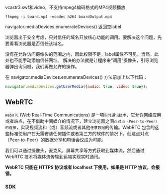 vcastr3.swf和video，不支持mpeg4编码格式的MP4视频播放

```shell
ffmpeg -i board.mp4 -vcodec h264 boardOutput.mp4
```

navigator.mediaDevices.enumerateDevices() 返回空label

浏览器出于安全考虑，只对信任的域名开放核心功能的调用。要解决这个问题，先要看看浏览器是否信任该域名。

没有在允许访问摄像头的范围之内，因此权限不足，label属性不可见。当然，此处也不能手动添加信任网址。 解决的办法就是让程序来“调用”摄像头，引导浏览器弹出询问框，我们再做允许的操作。

在 navigator.mediaDevices.enumerateDevices() 方法前加上以下代码：

```javascript
navigator.mediaDevices.getUserMedia({audio: true, video: true});
```

## WebRTC

`WebRTC` (Web Real-Time Communications) 是一项`实时通讯技术`，它允许网络应用或者站点，在不借助中间媒介的情况下，建立浏览器之间`点对点（Peer-to-Peer）的连接`，实现视频流和（或）音频流或者其他`任意数据`的传输。WebRTC 包含的这些标准使用户在无需安装任何插件或者第三方的软件的情况下，创建点对点（Peer-to-Peer）的数据分享和电话会议成为可能。

我们可以通过摄像头，麦克风，屏幕共享等方式获取到媒体流，然后通过 WebRTC 技术将媒体流传输到远端实现实时通讯。

**WebRTC 只能在 HTTPS 协议或者 localhost 下使用，如果是 HTTP 协议，会报错。**

### SDK

